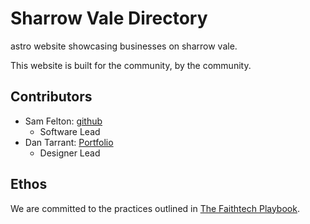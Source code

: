 # Sharrow Vale Directory

astro website showcasing businesses on sharrow vale.

This website is built for the community, by the community.

## Contributors

-   Sam Felton: [github](https://github.com/SamFeltip) 
    -   Software Lead
-   Dan Tarrant: [Portfolio](https://design-narrative.com/) 
    -   Designer Lead

## Ethos

We are committed to the practices outlined in [The Faithtech Playbook](https://faithtech.com/wp-content/uploads/The-FaithTech-Playbook.pdf).
